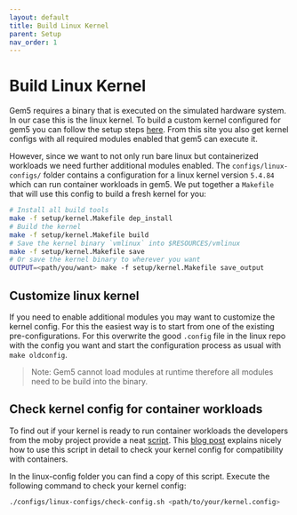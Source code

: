 ```yaml
---
layout: default
title: Build Linux Kernel
parent: Setup
nav_order: 1
---
```


# Build Linux Kernel

Gem5 requires a binary that is executed on the simulated hardware system. In our case this is the linux kernel. To build a custom kernel configured for gem5 you can follow the setup steps [here](https://gem5.googlesource.com/public/gem5-resources/+/refs/heads/stable/src/linux-kernel/). From this site you also get kernel configs with all required modules enabled that gem5 can execute it.

However, since we want to not only run bare linux but containerized workloads we need further additional modules enabled. The `configs/linux-configs/` folder contains a configuration for a linux kernel version `5.4.84` which can run container workloads in gem5.
We put together a `Makefile` that will use this config to build a fresh kernel for you:

```bash
# Install all build tools
make -f setup/kernel.Makefile dep_install
# Build the kernel
make -f setup/kernel.Makefile build
# Save the kernel binary `vmlinux` into $RESOURCES/vmlinux
make -f setup/kernel.Makefile save
# Or save the kernel binary to wherever you want
OUTPUT=<path/you/want> make -f setup/kernel.Makefile save_output
```


## Customize linux kernel
If you need to enable additional modules you may want to customize the kernel config. For this the easiest way is to start from one of the existing pre-configurations. For this overwrite the good `.config` file in the linux repo with the config you want and start the configuration process as usual with `make oldconfig`.
> Note: Gem5 cannot load modules at runtime therefore all modules need to be build into the binary.

## Check kernel config for container workloads
To find out if your kernel is ready to run container workloads the developers from the moby project provide a neat [script](https://github.com/moby/moby/raw/master/contrib/check-config.sh).
This [blog post](https://blog.hypriot.com/post/verify-kernel-container-compatibility/) explains nicely how to use this script in detail to check your kernel config for compatibility with containers.

In the linux-config folder you can find a copy of this script. Execute the following command to check your kernel config:
```bash
./configs/linux-configs/check-config.sh <path/to/your/kernel.config>
```